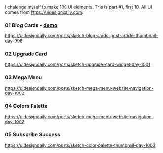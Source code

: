 I chalenge myself to make 100 UI elements.
This is part #1, first 10.
All UI comes from https://uidesigndaily.com.

### 01 Blog Cards - [demo](http://01-blog-cards.surge.sh/)
https://uidesigndaily.com/posts/sketch-blog-cards-post-article-thumbnail-day-998

### 02 Upgrade Card
https://uidesigndaily.com/posts/sketch-upgrade-card-widget-day-1001

### 03 Mega Menu
https://uidesigndaily.com/posts/sketch-mega-menu-website-navigation-day-1002

### 04 Colors Palette
https://uidesigndaily.com/posts/sketch-mega-menu-website-navigation-day-1002

### 05 Subscribe Success
https://uidesigndaily.com/posts/sketch-color-palette-thumbnail-day-1003